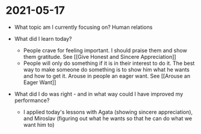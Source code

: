 # 2021-05-17
- What topic am I currently focusing on?
	Human relations
-  What did I learn today?
	-  People crave for feeling important. I should praise them and show them gratitude. See [[Give Honest and Sincere Appreciation]]
	-  People will only do something if it is in their interest to do it. The best way to make someone do something is to show him what he wants and how to get it. Arouse in people an eager want. See [[Arouse an Eager Want]]

- What did I do was right - and in what way could I have improved my performance?
	- I applied today's lessons with Agata (showing sincere appreciation), and Miroslav (figuring out what he wants so that he can do what we want him to)










